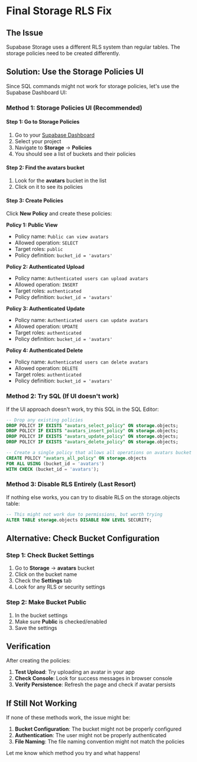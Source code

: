 # Final Storage RLS Fix

## The Issue
Supabase Storage uses a different RLS system than regular tables. The storage policies need to be created differently.

## Solution: Use the Storage Policies UI

Since SQL commands might not work for storage policies, let's use the Supabase Dashboard UI:

### Method 1: Storage Policies UI (Recommended)

#### Step 1: Go to Storage Policies
1. Go to your [Supabase Dashboard](https://supabase.com/dashboard)
2. Select your project
3. Navigate to **Storage** → **Policies**
4. You should see a list of buckets and their policies

#### Step 2: Find the avatars bucket
1. Look for the **avatars** bucket in the list
2. Click on it to see its policies

#### Step 3: Create Policies
Click **New Policy** and create these policies:

**Policy 1: Public View**
- Policy name: `Public can view avatars`
- Allowed operation: `SELECT`
- Target roles: `public`
- Policy definition: `bucket_id = 'avatars'`

**Policy 2: Authenticated Upload**
- Policy name: `Authenticated users can upload avatars`
- Allowed operation: `INSERT`
- Target roles: `authenticated`
- Policy definition: `bucket_id = 'avatars'`

**Policy 3: Authenticated Update**
- Policy name: `Authenticated users can update avatars`
- Allowed operation: `UPDATE`
- Target roles: `authenticated`
- Policy definition: `bucket_id = 'avatars'`

**Policy 4: Authenticated Delete**
- Policy name: `Authenticated users can delete avatars`
- Allowed operation: `DELETE`
- Target roles: `authenticated`
- Policy definition: `bucket_id = 'avatars'`

### Method 2: Try SQL (If UI doesn't work)

If the UI approach doesn't work, try this SQL in the SQL Editor:

```sql
-- Drop any existing policies
DROP POLICY IF EXISTS "avatars_select_policy" ON storage.objects;
DROP POLICY IF EXISTS "avatars_insert_policy" ON storage.objects;
DROP POLICY IF EXISTS "avatars_update_policy" ON storage.objects;
DROP POLICY IF EXISTS "avatars_delete_policy" ON storage.objects;

-- Create a single policy that allows all operations on avatars bucket
CREATE POLICY "avatars_all_policy" ON storage.objects
FOR ALL USING (bucket_id = 'avatars')
WITH CHECK (bucket_id = 'avatars');
```

### Method 3: Disable RLS Entirely (Last Resort)

If nothing else works, you can try to disable RLS on the storage.objects table:

```sql
-- This might not work due to permissions, but worth trying
ALTER TABLE storage.objects DISABLE ROW LEVEL SECURITY;
```

## Alternative: Check Bucket Configuration

### Step 1: Check Bucket Settings
1. Go to **Storage** → **avatars** bucket
2. Click on the bucket name
3. Check the **Settings** tab
4. Look for any RLS or security settings

### Step 2: Make Bucket Public
1. In the bucket settings
2. Make sure **Public** is checked/enabled
3. Save the settings

## Verification

After creating the policies:

1. **Test Upload**: Try uploading an avatar in your app
2. **Check Console**: Look for success messages in browser console
3. **Verify Persistence**: Refresh the page and check if avatar persists

## If Still Not Working

If none of these methods work, the issue might be:

1. **Bucket Configuration**: The bucket might not be properly configured
2. **Authentication**: The user might not be properly authenticated
3. **File Naming**: The file naming convention might not match the policies

Let me know which method you try and what happens!
